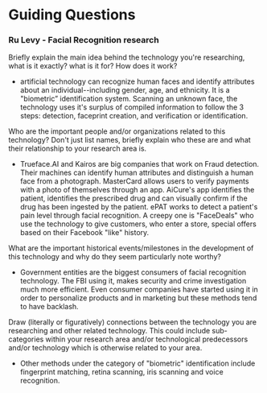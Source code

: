 
# Guiding Questions
### Ru Levy - Facial Recognition research


Briefly explain the main idea behind the technology you're researching, what is it exactly? what is it for? How does it work?
- artificial technology can recognize human faces and identify attributes about an individual--including gender, age, and ethnicity.
It is a "biometric” identification system. Scanning an unknown face, the technology uses it's surplus of compiled information to follow the 3 steps: detection, faceprint creation, and verification or identification.


Who are the important people and/or organizations related to this technology? Don't just list names, briefly explain who these are and what their relationship to your research area is.
- Trueface.AI and Kairos are big companies that work on Fraud detection. Their machines can identify human attributes and distinguish a human face from a photograph. MasterCard allows users to verify payments with a photo of themselves through an app.
AiCure's app identifies the patient, identifies the prescribed drug and can visually confirm if the drug has been ingested by the patient.
ePAT works to detect a patient's pain level through facial recognition.
A creepy one is "FaceDeals" who use the technology to give customers, who enter a store, special offers based on their Facebook "like" history.

What are the important historical events/milestones in the development of this technology and why do they seem particularly note worthy?
- Government entities are the biggest consumers of facial recognition technology. The FBI using it, makes security and crime investigation much more efficient.
Even consumer companies have started using it in order to personalize products and in marketing but these methods tend to have backlash.


Draw (literally or figuratively) connections between the technology you are researching and other related technology. This could include sub-categories within your research area and/or technological predecessors and/or technology which is otherwise related to your area.
- Other methods under the category of "biometric" identification include fingerprint matching, retina scanning, iris scanning and voice recognition.

